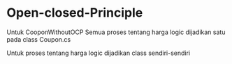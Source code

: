 # Open-closed-Principle

Untuk CooponWithoutOCP
Semua proses tentang harga logic dijadikan satu pada class Coupon.cs

Untuk proses tentang harga logic dijadikan class sendiri-sendiri
